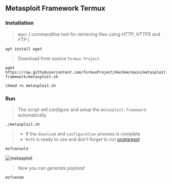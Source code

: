 ## Metasploit Framework Termux

### Installation

> `Wget` ( commandline tool for retrieving files using _HTTP_, _HTTPS_ and _FTP_ )
```
apt install wget
```
> Download from source `Tormux Project`
```
wget https://raw.githubusercontent.com/TormuxProject/Hackme/main/metasploit-framework/metasploit.sh
```
```
chmod +x metasploit.sh
```

### Run
> The script will _configure_ and _setup_ the `metasploit-framework` automatically

```
./metasploit.sh
```

>* If the `download` and `configuration` process is complete
>* `Msf6` is ready to use and don't forget to run [postgresql](../postgresql)

```
msfconsole
```
![metasploit](https://i.ibb.co/JtxG5C8/metasploit.jpg)

> Now you can _generate payload_
```
msfvenom
```
